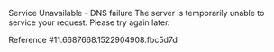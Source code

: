 Service Unavailable - DNS failure The server is temporarily unable to service your request. Please try again later.

Reference #11.6687668.1522904908.fbc5d7d